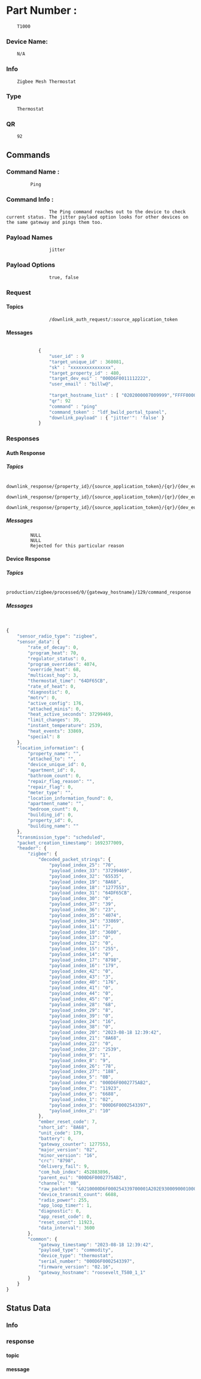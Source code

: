 # Part Number :
        T1000
	
### Device Name: 
        N/A

###	Info
        Zigbee Mesh Thermostat 
###	Type
        Thermostat
###	QR 
        92

##	Commands

###		Command Name : 
            
             Ping

###			Command Info : 

                    The Ping command reaches out to the device to check current status. The jitter paylaod option looks for other devices on the same gateway and pings them too.
###         Payload Names
                    
                    jitter

###            Payload Options
                    true, false

###			Request 

####				Topics 
                    /downlink_auth_request/:source_application_token

####				Messages
```javascript

            {
                "user_id" : 9 
                "target_unique_id" : 368081,
                "sk" : "xxxxxxxxxxxxxxx",
                "target_property_id" : 480,
                "target_dev_eui" : "000D6F0011112222",
                "user_email" : "billw@",
                
                "target_hostname_list" : [ "0202000007009999","FFFF000010101010","m1058653","royal_oaks" ]
                "qr": 92
                "command" : "ping"
                "command_token" : "ldf_bwild_portal_tpanel",
                "downlink_payload" : { "jitter'": 'false' } 
            }

```


###			Responses

####                Auth Response
#####        Topics
          downlink_response/{property_id}/{source_application_token}/{qr}/{dev_eui}/auth_request_recieved
          downlink_response/{property_id}/{source_application_token}/{qr}/{dev_eui}/auth_request_accepted
          downlink_response/{property_id}/{source_application_token}/{qr}/{dev_eui}/auth_request_rejected

#####        Messages
             NULL
             NULL
             Rejected for this particular reason 


####				Device Response

#####                     Topics
                         production/zigbee/processed/0/{gateway_hostname}/129/command_response
#####                     Messages

```javascript


{
    "sensor_radio_type": "zigbee", 
    "sensor_data": {
        "rate_of_decay": 0, 
        "program_heat": 70, 
        "regulator_status": 0, 
        "program_overrides": 4074, 
        "override_heat": 68, 
        "multicast_hop": 3, 
        "thermostat_time": "64DF65CB", 
        "rate_of_heat": 0, 
        "diagnostic": 0, 
        "motrv": 0, 
        "active_config": 176, 
        "attached_minis": 0, 
        "heat_active_seconds": 37299469, 
        "limit_changes": 39, 
        "instant_temperature": 2539, 
        "heat_events": 33869, 
        "special": 8
    }, 
    "location_information": {
        "property_name": "", 
        "attached_to": "", 
        "device_unique_id": 0, 
        "apartment_id": 0, 
        "bathroom_count": 0, 
        "repair_flag_reason": "", 
        "repair_flag": 0, 
        "meter_type": "", 
        "location_information_found": 0, 
        "apartment_name": "", 
        "bedroom_count": 0, 
        "building_id": 0, 
        "property_id": 0, 
        "building_name": ""
    }, 
    "transmission_type": "scheduled", 
    "packet_creation_timestamp": 1692377009, 
    "header": {
        "zigbee": {
            "decoded_packet_strings": {
                "payload_index_25": "70", 
                "payload_index_33": "37299469", 
                "payload_index_32": "65535", 
                "payload_index_19": "8A68", 
                "payload_index_18": "1277553", 
                "payload_index_31": "64DF65CB", 
                "payload_index_30": "0", 
                "payload_index_37": "39", 
                "payload_index_36": "23", 
                "payload_index_35": "4074", 
                "payload_index_34": "33869", 
                "payload_index_11": "7", 
                "payload_index_10": "3600", 
                "payload_index_13": "0", 
                "payload_index_12": "0", 
                "payload_index_15": "255", 
                "payload_index_14": "0", 
                "payload_index_17": "8798", 
                "payload_index_16": "179", 
                "payload_index_42": "0", 
                "payload_index_43": "3", 
                "payload_index_40": "176", 
                "payload_index_41": "0", 
                "payload_index_44": "0", 
                "payload_index_45": "0", 
                "payload_index_28": "68", 
                "payload_index_29": "8", 
                "payload_index_39": "0", 
                "payload_index_24": "16", 
                "payload_index_38": "0", 
                "payload_index_20": "2023-08-18 12:39:42", 
                "payload_index_21": "8A68", 
                "payload_index_22": "0", 
                "payload_index_23": "2539", 
                "payload_index_9": "1", 
                "payload_index_8": "9", 
                "payload_index_26": "78", 
                "payload_index_27": "188", 
                "payload_index_5": "0B", 
                "payload_index_4": "000D6F0002775AB2", 
                "payload_index_7": "11923", 
                "payload_index_6": "6688", 
                "payload_index_1": "02", 
                "payload_index_3": "000D6F0002543397", 
                "payload_index_2": "10"
            }, 
            "ember_reset_code": 7, 
            "short_id": "8A68", 
            "unit_code": 179, 
            "battery": 0, 
            "gateway_counter": 1277553, 
            "major_version": "02", 
            "minor_version": "16", 
            "crc": "8798", 
            "delivery_fail": 9, 
            "com_hub_index": 452883896, 
            "parent_eui": "000D6F0002775AB2", 
            "channel": "0B", 
            "raw_packet": "&0210000D6F000254339700001A202E9300090001000E100700000000FFB38A680009EB10464EBC4408000064DF65CBFFFF0239250D844D0FEA0017002700000000B000000300879800137E718A6864DF668E00000D6F0002775AB20BFFFF*", 
            "device_transmit_count": 6688, 
            "radio_power": 255, 
            "app_loop_timer": 1, 
            "diagnostic": 0, 
            "app_reset_code": 0, 
            "reset_count": 11923, 
            "data_interval": 3600
        }, 
        "common": {
            "gateway_timestamp": "2023-08-18 12:39:42", 
            "payload_type": "commodity", 
            "device_type": "thermostat", 
            "serial_number": "000D6F0002543397", 
            "firmware_version": "02.16", 
            "gateway_hostname": "roosevelt_T580_1_1"
        }
    }
}

```


##	Status Data

###		Info 
     

###		response
	
####			topic 
	
####			message